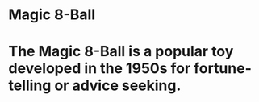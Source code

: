# Magic 8-Ball
# The Magic 8-Ball is a popular toy developed in the 1950s for fortune-telling or advice seeking.
